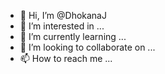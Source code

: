 - 👋 Hi, I’m @DhokanaJ
- 👀 I’m interested in ...
- 🌱 I’m currently learning ...
- 💞️ I’m looking to collaborate on ...
- 📫 How to reach me ...

<!---
DhokanaJ/DhokanaJ is a ✨ special ✨ repository because its `README.md` (this file) appears on your GitHub profile.
You can click the Preview link to take a look at your changes.
--->
